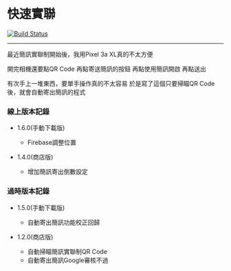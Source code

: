 # 快速實聯
[![Build Status](https://travis-ci.org/AndyAWD/FastPass.svg?branch=master)](https://travis-ci.org/AndyAWD/FastPass)
***

最近簡訊實聯制開始後，我用Pixel 3a XL真的不太方便

開完相機還要點QR Code
再點寄送簡訊的按鈕
再點使用簡訊開啟
再點送出

有次手上一堆東西，要單手操作真的不太容易
於是寫了這個只要掃瞄QR Code後，就會自動寄出簡訊的程式

### 線上版本記錄

* 1.6.0(手動下載版)
  * Firebase調整位置

* 1.4.0(商店版)
  * 增加簡訊寄出倒數設定


### 過時版本記錄

* 1.5.0(手動下載版)
  * 自動寄出簡訊功能校正回歸
  
* 1.2.0(商店版)
  * 自動掃瞄簡訊實聯制QR Code
  * 自動寄出簡訊Google審核不過
